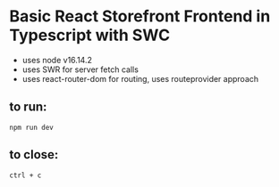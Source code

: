 # Basic React Storefront Frontend in Typescript with SWC

- uses node v16.14.2
- uses SWR for server fetch calls
- uses react-router-dom for routing, uses routeprovider approach

## to run: 
~~~
npm run dev
~~~
## to close:
~~~
ctrl + c
~~~